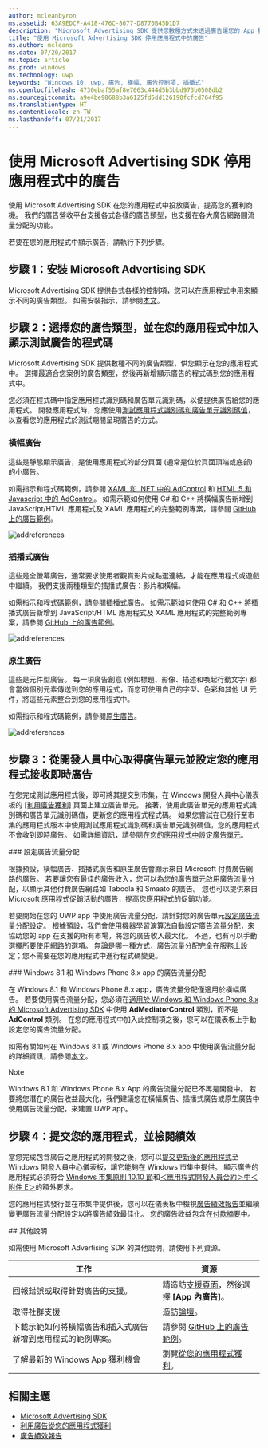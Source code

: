 ```yaml
---
author: mcleanbyron
ms.assetid: 63A9EDCF-A418-476C-8677-D8770B45D1D7
description: "Microsoft Advertising SDK 提供您數種方式來透過廣告讓您的 App 獲利。"
title: "使用 Microsoft Advertising SDK 停用應用程式中的廣告"
ms.author: mcleans
ms.date: 07/20/2017
ms.topic: article
ms.prod: windows
ms.technology: uwp
keywords: "Windows 10, uwp, 廣告, 橫幅, 廣告控制項, 插播式"
ms.openlocfilehash: 4730ebaf55af8e7063c444d5b3bbd973b0508db2
ms.sourcegitcommit: a9e4be98688b3a6125fd5dd126190fcfcd764f95
ms.translationtype: HT
ms.contentlocale: zh-TW
ms.lasthandoff: 07/21/2017
---
```

# <a name="display-ads-in-your-app-with-the-microsoft-advertising-sdk"></a>使用 Microsoft Advertising SDK 停用應用程式中的廣告

使用 Microsoft Advertising SDK 在您的應用程式中投放廣告，提高您的獲利商機。 我們的廣告營收平台支援各式各樣的廣告類型，也支援在各大廣告網路間流量分配的功能。

若要在您的應用程式中顯示廣告，請執行下列步驟。

## <a name="step-1-install-the-microsoft-advertising-sdk"></a>步驟 1：安裝 Microsoft Advertising SDK

Microsoft Advertising SDK 提供各式各樣的控制項，您可以在應用程式中用來顯示不同的廣告類型。 如需安裝指示，請參閱[本文](install-the-microsoft-advertising-libraries.md)。

## <a name="step-2-choose-your-ad-type-and-add-code-to-display-test-ads-in-your-app"></a>步驟 2：選擇您的廣告類型，並在您的應用程式中加入顯示測試廣告的程式碼

Microsoft Advertising SDK 提供數種不同的廣告類型，供您顯示在您的應用程式中。 選擇最適合您案例的廣告類型，然後再新增顯示廣告的程式碼到您的應用程式中。

您必須在程式碼中指定應用程式識別碼和廣告單元識別碼，以便提供廣告給您的應用程式。 開發應用程式時，您應使用[測試應用程式識別碼和廣告單元識別碼值](test-mode-values.md)，以查看您的應用程式於測試期間呈現廣告的方式。

### <a name="banner-ads"></a>橫幅廣告

這些是靜態顯示廣告，是使用應用程式的部分頁面 (通常是位於頁面頂端或底部) 的小廣告。

如需指示和程式碼範例，請參閱 [XAML 和 .NET 中的 AdControl](adcontrol-in-xaml-and--net.md) 和 [HTML 5 和 Javascript 中的 AdControl](adcontrol-in-html-5-and-javascript.md)。 如需示範如何使用 C# 和 C++ 將橫幅廣告新增到 JavaScript/HTML 應用程式及 XAML 應用程式的完整範例專案，請參閱 [GitHub 上的廣告範例](http://aka.ms/githubads)。

![addreferences](images/banner-ad.png)

### <a name="interstitial-ads"></a>插播式廣告

這些是全螢幕廣告，通常要求使用者觀賞影片或點選連結，才能在應用程式或遊戲中繼續。 我們支援兩種類型的插播式廣告：影片和橫幅。

如需指示和程式碼範例，請參閱[插播式廣告](interstitial-ads.md)。 如需示範如何使用 C# 和 C++ 將插播式廣告新增到 JavaScript/HTML 應用程式及 XAML 應用程式的完整範例專案，請參閱 [GitHub 上的廣告範例](http://aka.ms/githubads)。

![addreferences](images/interstitial-ad.png)

### <a name="native-ads"></a>原生廣告

這些是元件型廣告。 每一項廣告創意 (例如標題、影像、描述和喚起行動文字) 都會當做個別元素傳送到您的應用程式，而您可使用自己的字型、色彩和其他 UI 元件，將這些元素整合到您的應用程式中。

如需指示和程式碼範例，請參閱[原生廣告](native-ads.md)。

![addreferences](images/native-ad.png)

## <a name="step-3-get-an-ad-unit-from-dev-center-and-configure-your-app-to-receive-live-ads"></a>步驟 3：從開發人員中心取得廣告單元並設定您的應用程式接收即時廣告

在您完成測試應用程式後，即可將其提交到市集，在 Windows 開發人員中心儀表板的 [\[利用廣告獲利\]](../publish/monetize-with-ads.md) 頁面上建立廣告單元。 接著，使用此廣告單元的應用程式識別碼和廣告單元識別碼值，更新您的應用程式程式碼。 如果您嘗試在已發行至市集的應用程式版本中使用測試應用程式識別碼和廣告單元識別碼值，您的應用程式不會收到即時廣告。 如需詳細資訊，請參閱[在您的應用程式中設定廣告單元](set-up-ad-units-in-your-app.md)。

<span id="ad-mediation"/>
### <a name="configure-ad-mediation"></a>設定廣告流量分配

根據預設，橫幅廣告、插播式廣告和原生廣告會顯示來自 Microsoft 付費廣告網路的廣告。 若要讓您有最佳的廣告收入，您可以為您的廣告單元啟用廣告流量分配，以顯示其他付費廣告網路如 Taboola 和 Smaato 的廣告。 您也可以提供來自 Microsoft 應用程式促銷活動的廣告，提高您應用程式的促銷功能。

若要開始在您的 UWP app 中使用廣告流量分配，請針對您的廣告單元[設定廣告流量分配設定](../publish/monetize-with-ads.md#mediation)。 根據預設，我們會使用機器學習演算法自動設定廣告流量分配，來協助您的 app 在支援的所有市場，將您的廣告收入最大化。 不過，也有可以手動選擇所要使用網路的選項。 無論是哪一種方式，廣告流量分配完全在服務上設定；您不需要在您的應用程式中進行程式碼變更。    

<span id="8.x-mediation"/>
### <a name="mediation-in-windows-81-and-windows-phone-8x-apps"></a>Windows 8.1 和 Windows Phone 8.x app 的廣告流量分配

在 Windows 8.1 和 Windows Phone 8.x app，廣告流量分配僅適用於橫幅廣告。 若要使用廣告流量分配，您必須在[適用於 Windows 和 Windows Phone 8.x 的 Microsoft Advertising SDK](http://aka.ms/store-8-sdk) 中使用 **AdMediatorControl** 類別，而不是 **AdControl** 類別。 在您的應用程式中加入此控制項之後，您可以在儀表板上手動設定您的廣告流量分配。

如需有關如何在 Windows 8.1 或 Windows Phone 8.x app 中使用廣告流量分配的詳細資訊，請參閱[本文](https://msdn.microsoft.com/library/windows/apps/xaml/dn864359.aspx)。

> [!NOTE]
> Windows 8.1 和 Windows Phone 8.x App 的廣告流量分配已不再是開發中。 若要將您潛在的廣告收益最大化，我們建議您在橫幅廣告、插播式廣告或原生廣告中使用廣告流量分配，來建置 UWP app。

## <a name="step-4-submit-your-app-and-review-performance"></a>步驟 4：提交您的應用程式，並檢閱績效

當您完成包含廣告之應用程式的開發之後，您可以[提交更新後的應用程式](https://msdn.microsoft.com/windows/uwp/publish/app-submissions)至 Windows 開發人員中心儀表板，讓它能夠在 Windows 市集中提供。 顯示廣告的應用程式必須符合 [Windows 市集原則 10.10 節](https://msdn.microsoft.com/library/windows/apps/dn764944.aspx#pol_10_10)和[＜應用程式開發人員合約＞中＜附件 E＞](https://msdn.microsoft.com/library/windows/apps/hh694058.aspx)的額外要求。

您的應用程式發行並在市集中提供後，您可以在儀表板中檢視[廣告績效報告](../publish/advertising-performance-report.md)並繼續變更廣告流量分配設定以將廣告績效最佳化。 您的廣告收益包含在[付款摘要](../publish/payout-summary.md)中。

<span id="additional-help" />
## <a name="additional-help"></a>其他說明

如需使用 Microsoft Advertising SDK 的其他說明，請使用下列資源。

|  工作    | 資源 |               
|----------|-------|
| 回報錯誤或取得針對廣告的支援。     | 請造訪[支援頁面](https://go.microsoft.com/fwlink/p/?LinkId=331508)，然後選擇 **\[App 內廣告\]**。        |
| 取得社群支援     | 造訪[論壇](http://go.microsoft.com/fwlink/p/?LinkId=401266)。       |
| 下載示範如何將橫幅廣告和插入式廣告新增到應用程式的範例專案。     | 請參閱 [GitHub 上的廣告範例](http://aka.ms/githubads)。       |
| 了解最新的 Windows App 獲利機會     | 瀏覽[從您的應用程式獲利](https://developer.microsoft.com/store/monetize)。        |

## <a name="related-topics"></a>相關主題

* [Microsoft Advertising SDK](http://aka.ms/ads-sdk-uwp)
* [利用廣告從您的應用程式獲利](http://go.microsoft.com/fwlink/p/?LinkId=699559)
* [廣告績效報告](../publish/advertising-performance-report.md)
